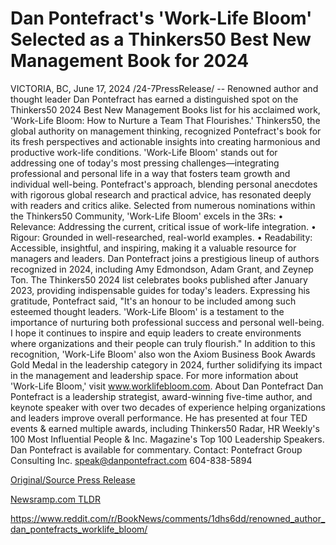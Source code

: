 # Dan Pontefract's 'Work-Life Bloom' Selected as a Thinkers50 Best New Management Book for 2024

VICTORIA, BC, June 17, 2024 /24-7PressRelease/ -- Renowned author and thought leader Dan Pontefract has earned a distinguished spot on the Thinkers50 2024 Best New Management Books list for his acclaimed work, 'Work-Life Bloom: How to Nurture a Team That Flourishes.' Thinkers50, the global authority on management thinking, recognized Pontefract's book for its fresh perspectives and actionable insights into creating harmonious and productive work-life conditions.  'Work-Life Bloom' stands out for addressing one of today's most pressing challenges—integrating professional and personal life in a way that fosters team growth and individual well-being. Pontefract's approach, blending personal anecdotes with rigorous global research and practical advice, has resonated deeply with readers and critics alike.  Selected from numerous nominations within the Thinkers50 Community, 'Work-Life Bloom' excels in the 3Rs:  • Relevance: Addressing the current, critical issue of work-life integration. • Rigour: Grounded in well-researched, real-world examples. • Readability: Accessible, insightful, and inspiring, making it a valuable resource for managers and leaders.  Dan Pontefract joins a prestigious lineup of authors recognized in 2024, including Amy Edmondson, Adam Grant, and Zeynep Ton. The Thinkers50 2024 list celebrates books published after January 2023, providing indispensable guides for today's leaders.  Expressing his gratitude, Pontefract said, "It's an honour to be included among such esteemed thought leaders. 'Work-Life Bloom' is a testament to the importance of nurturing both professional success and personal well-being. I hope it continues to inspire and equip leaders to create environments where organizations and their people can truly flourish."  In addition to this recognition, 'Work-Life Bloom' also won the Axiom Business Book Awards Gold Medal in the leadership category in 2024, further solidifying its impact in the management and leadership space.  For more information about 'Work-Life Bloom,' visit www.worklifebloom.com.  About Dan Pontefract Dan Pontefract is a leadership strategist, award-winning five-time author, and keynote speaker with over two decades of experience helping organizations and leaders improve overall performance.  He has presented at four TED events & earned multiple awards, including Thinkers50 Radar, HR Weekly's 100 Most Influential People & Inc. Magazine's Top 100 Leadership Speakers.  Dan Pontefract is available for commentary.  Contact: Pontefract Group Consulting Inc. speak@danpontefract.com 604-838-5894 

[Original/Source Press Release](https://www.24-7pressrelease.com/press-release/511753/dan-pontefracts-work-life-bloom-selected-as-a-thinkers50-best-new-management-book-for-2024)
                    

[Newsramp.com TLDR](None) 

https://www.reddit.com/r/BookNews/comments/1dhs6dd/renowned_author_dan_pontefracts_worklife_bloom/